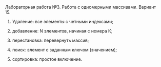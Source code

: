 Лабораторная работа №3. Работа с одномерными массивами. Вариант 15. 

1. Удаление: все элементы с четными индексами; 

2. добавление: N элементов, начиная с номера К; 

3. перестановка: перевернуть массив; 

4. поиск: элемент с заданным ключом (значением); 

5. сортировка: простое включение.
